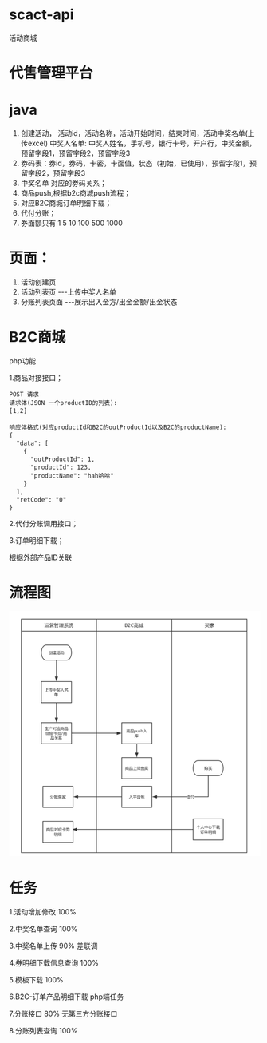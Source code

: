 # scact-api

活动商城

# 代售管理平台

# java

1. 创建活动， 活动id，活动名称，活动开始时间，结束时间，活动中奖名单(上传excel)
   中奖人名单: 中奖人姓名，手机号，银行卡号，开户行，中奖金额，预留字段1，预留字段2，预留字段3
2. 劵码表：劵id，劵码，卡密，卡面值，状态（初始，已使用），预留字段1，预留字段2，预留字段3
3. 中奖名单 对应的劵码关系；
4. 商品push,根据b2c商城push流程；
5. 对应B2C商城订单明细下载；
6. 代付分账；
7. 券面额只有 1 5 10 100 500 1000

# 页面：

1. 活动创建页
2. 活动列表页 ---上传中奖人名单
3. 分账列表页面 ---展示出入金方/出金金额/出金状态

# B2C商城

php功能

1.商品对接接口；


```
POST 请求 
请求体(JSON 一个productID的列表):
[1,2]

响应体格式(对应productId和B2C的outProductId以及B2C的productName):
{
  "data": [
    {
      "outProductId": 1,
      "productId": 123,
      "productName": "hah哈哈"
    }
  ],
  "retCode": "0"
}

```

2.代付分账调用接口；

3.订单明细下载；


根据外部产品ID关联
# 流程图
![流程](https://github.com/DayuZhu/scact-api/blob/master/document/%E6%B5%81%E7%A8%8B%E5%9B%BE.png)

# 任务
1.活动增加修改 100%

2.中奖名单查询 100%

3.中奖名单上传 90% 差联调

4.券明细下载信息查询 100%

5.模板下载 100%

6.B2C-订单产品明细下载 php端任务

7.分账接口 80% 无第三方分账接口

8.分账列表查询 100%
